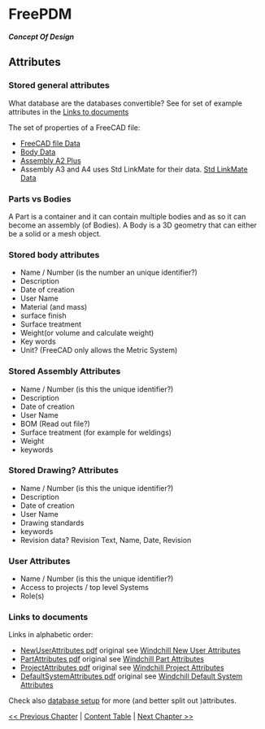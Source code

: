# FreePDM
***Concept Of Design***

## Attributes

### Stored general attributes
What database are the databases convertible?
See for set of example attributes in the [Links to documents](#links-to-documents)

The set of properties of a FreeCAD file:

- [FreeCAD file Data](https://wiki.freecad.org/Std_Part#Data)
- [Body Data](https://wiki.freecad.org/PartDesign_Body#Hidden_properties_Data)
- [Assembly A2 Plus](https://wiki.freecad.org/A2plus_Workbench#Assembly_Structure)
- Assembly A3 and A4 uses Std LinkMate for their data.
[Std LinkMate Data](https://wiki.freecad.org/Std_LinkMake#Data)

### Parts vs Bodies
A Part is a container and it can contain multiple bodies and as so it can become an assembly (of Bodies). A Body is a 3D geometry that can either be a solid or a mesh object.

### Stored body attributes

- Name / Number (is the number an unique identifier?)
- Description
- Date of creation
- User Name
- Material (and mass)
- surface finish
- Surface treatment
- Weight(or volume and calculate weight)
- Key words
- Unit? (FreeCAD only allows the Metric System)

### Stored Assembly Attributes

- Name / Number (is this the unique identifier?)
- Description
- Date of creation
- User Name
- BOM (Read out file?)
- Surface treatment (for example for weldings)
- Weight
- keywords

### Stored Drawing? Attributes

- Name / Number (is this the unique identifier?)
- Description
- Date of creation
- User Name
- Drawing standards
- keywords
- Revision data? Revision Text, Name, Date, Revision

### User Attributes
- Name / Number (is this the unique identifier?)
- Access to projects / top level Systems
- Role(s)

### Links to documents

Links in alphabetic order:

- [NewUserAttributes pdf](../FreePDM_CoD-Figures/NewUserAttributes.pdf) original see [Windchill New User Attributes](https://support.ptc.com/help/windchill/wnc/r11.1_m020/whc_en/index.html#page/Windchill_Help_Center/ParticipantAdminUserCreateAttributesTab.html)
- [PartAttributes pdf](../FreePDM_CoD-Figures/PartAttributes.pdf) original see [Windchill Part Attributes](https://support.ptc.com/help/windchill/wc110_hc/whc_en/index.html#page/Windchill_Help_Center%2FPMPartAttributesRef.html)
- [ProjectAttributes pdf](../FreePDM_CoD-Figures/ProjectAttributes.pdf) original see [Windchill Project Attributes](https://support.ptc.com/help/wnc/r12.0.2.0/en/index.html#page/Windchill_Help_Center/ProjMgmtProjectAttributes.html)
- [DefaultSystemAttributes pdf](../FreePDM_CoD-Figures/DefaultSystemAttributes.pdf) original see [Windchill Default System Attributes](https://support.ptc.com/help/windchill/wc110_hc/whc_en/index.html#page/Windchill_Help_Center/WGMCATIAV5AdmConfigWCDefaultSysAtt.html)

Check also [database setup](FreePDM_05-1-DatabaseSetup.md) for more (and better split out )attributes.

[<< Previous Chapter](FreePDM_03-DesignDecisions.md) | [Content Table](README.md) | [Next Chapter >>](FreePDM_03-2-SVNProjectStructure.md)
